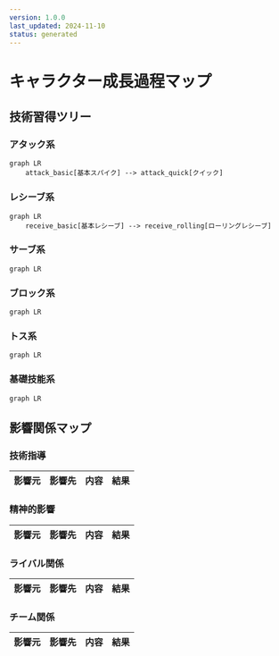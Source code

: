```yaml
---
version: 1.0.0
last_updated: 2024-11-10
status: generated
---
```


# キャラクター成長過程マップ

## 技術習得ツリー

### アタック系
```mermaid
graph LR
    attack_basic[基本スパイク] --> attack_quick[クイック]
```

### レシーブ系
```mermaid
graph LR
    receive_basic[基本レシーブ] --> receive_rolling[ローリングレシーブ]
```

### サーブ系
```mermaid
graph LR
```

### ブロック系
```mermaid
graph LR
```

### トス系
```mermaid
graph LR
```

### 基礎技能系
```mermaid
graph LR
```

## 影響関係マップ

### 技術指導
| 影響元 | 影響先 | 内容 | 結果 |
|--------|--------|------|------|

### 精神的影響
| 影響元 | 影響先 | 内容 | 結果 |
|--------|--------|------|------|

### ライバル関係
| 影響元 | 影響先 | 内容 | 結果 |
|--------|--------|------|------|

### チーム関係
| 影響元 | 影響先 | 内容 | 結果 |
|--------|--------|------|------|
